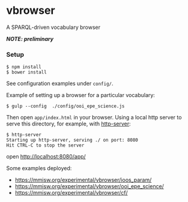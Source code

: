 vbrowser
========

A SPARQL-driven vocabulary browser

_**NOTE: preliminary**_


### Setup 

```shell
$ npm install 
$ bower install 
```

See configuration examples under `config/`.

Example of setting up a browser for a particular vocabulary:

```shell
$ gulp --config  ./config/ooi_epe_science.js
```

Then open `app/index.html` in your browser. Using a local http server to serve 
this directory, for example, with [http-server](https://github.com/nodeapps/http-server):

```shell
$ http-server
Starting up http-server, serving ./ on port: 8080
Hit CTRL-C to stop the server
```

open [http://localhost:8080/app/](http://localhost:8080/app/)


Some examples deployed:

- https://mmisw.org/experimental/vbrowser/ioos_param/
- https://mmisw.org/experimental/vbrowser/ooi_epe_science/
- https://mmisw.org/experimental/vbrowser/cf/


